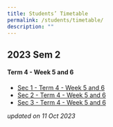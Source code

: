 ```yaml
---
title: Students’ Timetable
permalink: /students/timetable/
description: ""
---
```

2023 Sem 2
---------------
#### Term 4 - Week 5 and 6

* [Sec 1 - Term 4 - Week 5 and 6](/files/Timetables/Students%20Timetable/sec%201%20-%20term%204%20week%205%20and%206_updated.pdf)
* [Sec 2 - Term 4 - Week 5 and 6](/files/Timetables/Students%20Timetable/2023_%20sec%203%20-%20term%204%20week%205%20and%206_10%20oct.pdf)
* [Sec 3 - Term 4 - Week 5 and 6](/files/Timetables/Students%20Timetable/2023_%20sec%203%20-%20term%204%20week%205%20and%206_10%20oct.pdf)

*updated on 11 Oct 2023*